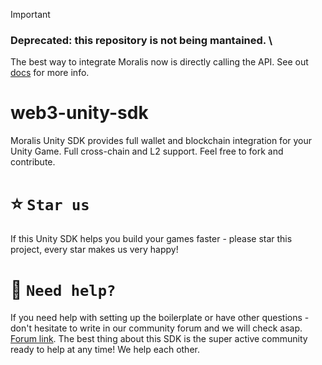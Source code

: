 > [!IMPORTANT]
> ### **Deprecated: this repository is not being mantained.** \
> The best way to integrate Moralis now is directly calling the API. See out [docs](https://docs.moralis.io/web3-data-api/evm/getting-started) for more info.

# web3-unity-sdk
Moralis Unity SDK provides full wallet and blockchain integration for your Unity Game. Full cross-chain and L2 support. Feel free to fork and contribute.

# ⭐️ `Star us`

If this Unity SDK helps you build your games faster - please star this project, every star makes us very happy!

# 🤝 `Need help?`

If you need help with setting up the boilerplate or have other questions - don't hesitate to write in our community forum and we will check asap. [Forum link](https://forum.moralis.io). The best thing about this SDK is the super active community ready to help at any time! We help each other.
